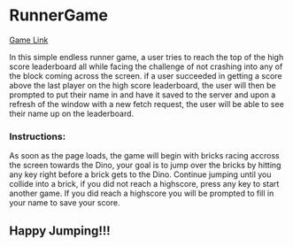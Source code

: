 # RunnerGame
[Game Link](https://xmizu.github.io/DinoRunner/)

In this simple endless runner game, a user tries to reach the top of the high score leaderboard all while facing the challenge of not crashing into any of the block coming across the screen. if a user succeeded in getting a score above the last player on the high score leaderboard, the user will then be prompted to put their name in and have it saved to the server and upon a refresh of the window with a new fetch request, the user will be able to see their name up on the leaderboard.

### Instructions:

As soon as the page loads, the game will begin with bricks racing accross the screen towards the Dino, your goal is to jump over the bricks by hitting any key right before a brick gets to the Dino. Continue jumping until you collide into a brick, if you did not reach a highscore, press any key to start another game. If you did reach a highscore you will be prompted to fill in your name to save your score. 

## Happy Jumping!!!
